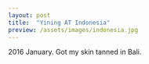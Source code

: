 ```yaml
---
layout: post
title:  "Yining AT Indonesia"
preview: /assets/images/indonesia.jpg
---
```


2016 January. Got my skin tanned in Bali.
